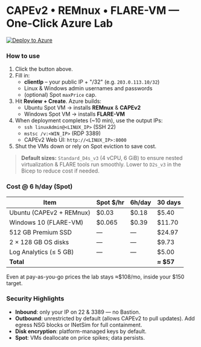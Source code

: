 # CAPEv2 • REMnux • FLARE-VM — One-Click Azure Lab

[![Deploy to Azure](https://aka.ms/deploytoazurebutton)](https://portal.azure.com/#create/Microsoft.Template/uri/https%3A%2F%2Fraw.githubusercontent.com%2FAPT-410%2FReversingLab%2Fmain%2Fazuredeploy.json)

### How to use

1. Click the button above.
2. Fill in:
   - **clientIp** – your public IP + "/32" (e.g. `203.0.113.10/32`)
   - Linux & Windows admin usernames and passwords
   - (optional) Spot `maxPrice` cap.
3. Hit **Review + Create**. Azure builds:
   - Ubuntu Spot VM → installs **REMnux** & **CAPEv2**
   - Windows Spot VM → installs **FLARE-VM**
4. When deployment completes (~10 min), use the output IPs:
   - `ssh linuxAdmin@<LINUX_IP>` (SSH 22)
   - `mstsc /v:<WIN_IP>` (RDP 3389)
   - CAPEv2 Web UI: `http://<LINUX_IP>:8000`
5. Shut the VMs down or rely on Spot eviction to save cost.

> **Default sizes:** `Standard_D4s_v3` (4 vCPU, 6 GiB) to ensure nested virtualization & FLARE tools run smoothly.
> Lower to `D2s_v3` in the Bicep to reduce cost if needed.

### Cost @ 6 h/day (Spot)

| Item                          | Spot $/hr | 6h/day | 30 days |
|-------------------------------|-----------|--------|---------|
| Ubuntu (CAPEv2 + REMnux)      | $0.03     | $0.18  | $5.40   |
| Windows 10 (FLARE-VM)         | $0.065    | $0.39  | $11.70  |
| 512 GB Premium SSD            | —         | —      | $24.97  |
| 2 × 128 GB OS disks           | —         | —      | $9.73   |
| Log Analytics (≤ 5 GB)        | —         | —      | $5.00   |
| **Total**                     |           |        | **≈ $57** |

Even at pay-as-you-go prices the lab stays ≈$108/mo, inside your $150 target.

### Security Highlights

- **Inbound**: only your IP on 22 & 3389 — no Bastion.
- **Outbound**: unrestricted by default (allows CAPEv2 to pull updates). Add egress NSG blocks or INetSim for full containment.
- **Disk encryption**: platform-managed keys by default.
- **Spot**: VMs deallocate on price spikes; data persists.
